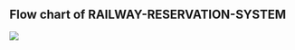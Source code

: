 ## Flow chart of RAILWAY-RESERVATION-SYSTEM

<img src="https://github.com/Pavani123429/RAILWAY-RESERVATION-SYSTEM/issues/3#issue-858627951">
